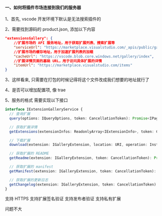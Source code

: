 #### 一、如何将插件市场连接到我们的服务器

1、首先, vscode 开发环境下默认是无法搜索插件的

2、需要找到源码的 product.json, 添加以下内容

```json
"extensionsGallery": {
	//扩展市场的 API 服务地址，用于获取扩展列表、搜索扩展等
	"serviceUrl": "https://marketplace.visualstudio.com/_apis/public/gallery",
	//扩展市场的缓存地址，用于加速扩展列表的加载
	"cacheUrl": "https://vscode.blob.core.windows.net/gallery/index",
	//扩展详情页面的基础 URL，用于访问具体扩展的详情
	"itemUrl": "https://marketplace.visualstudio.com/items"
}
```

3、这样看来, 只需要在打包的时候记得将这个文件改成我们想要的地址就行了

4、是否可以增加配置项, 像 trae

5、服务的格式
需要实现以下接口
```ts
interface IExtensionGalleryService {
  // 查询扩展
  query(options: IQueryOptions, token: CancellationToken): Promise<IPager<IGalleryExtension>>;

  // 获取扩展详情
  getExtensions(extensionInfos: ReadonlyArray<IExtensionInfo>, token: CancellationToken): Promise<IGalleryExtension[]>;

  // 下载扩展
  download(extension: IGalleryExtension, location: URI, operation: InstallOperation): Promise<void>;

  // 获取扩展的 README
  getReadme(extension: IGalleryExtension, token: CancellationToken): Promise<string>;

  // 获取扩展的 manifest
  getManifest(extension: IGalleryExtension, token: CancellationToken): Promise<IExtensionManifest | null>;

  // 获取扩展的更新日志
  getChangelog(extension: IGalleryExtension, token: CancellationToken): Promise<string>;
}
```

支持 HTTPS
支持扩展签名验证
支持发布者验证
支持私有扩展

问题不大



